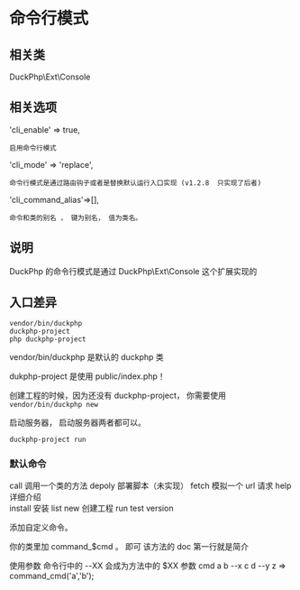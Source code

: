 # 命令行模式
## 相关类
DuckPhp\Ext\Console
## 相关选项
'cli_enable' => true,

    启用命令行模式
'cli_mode' => 'replace',    

    命令行模式是通过路由钩子或者是替换默认运行入口实现 (v1.2.8  只实现了后者)
'cli_command_alias'=>[],

    命令和类的别名 ， 键为别名， 值为类名。
## 说明

DuckPhp 的命令行模式是通过 DuckPhp\\Ext\\Console 这个扩展实现的

## 入口差异
```
vendor/bin/duckphp
duckphp-project
php duckphp-project
```
vendor/bin/duckphp 是默认的 duckphp 类

dukphp-project 是使用 public/index.php！


创建工程的时候，因为还没有 duckphp-project，
你需要使用
`vendor/bin/duckphp new `

启动服务器， 启动服务器两者都可以。

`duckphp-project run`


### 默认命令

call    调用一个类的方法
depoly  部署脚本（未实现）
fetch   模拟一个 url 请求
help    详细介绍    
install 安装
list
new     创建工程
run
test
version


添加自定义命令。

你的类里加 command_$cmd 。 即可
该方法的 doc 第一行就是简介

使用参数
命令行中的 --XX 会成为方法中的 $XX 参数
cmd a b --x c d --y z =>
command_cmd('a','b');